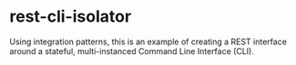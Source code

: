 # rest-cli-isolator
Using integration patterns, this is an example of creating a REST interface around a stateful, multi-instanced Command Line Interface (CLI).
